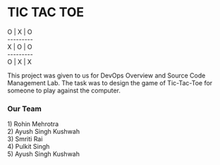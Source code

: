 <h1>TIC TAC TOE</h1>
<p>
O | X | O<br>
---------<br>
X | O | O<br>
---------<br>
O | X | X<br>
</p>
This project was given to us for DevOps Overview and Source Code Management Lab.
The task was to design the game of Tic-Tac-Toe for someone to play against the computer.<br>
<p><h3>Our Team</h3>
1) Rohin Mehrotra<br>
2) Ayush Singh Kushwah<br>
3) Smriti Rai<br>
4) Pulkit Singh<br>
5) Ayush Singh Kushwah
</p>
